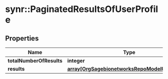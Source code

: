 # synr::PaginatedResultsOfUserProfile


## Properties
Name | Type | Description | Notes
------------ | ------------- | ------------- | -------------
**totalNumberOfResults** | **integer** |  | [optional] 
**results** | [**array[OrgSagebionetworksRepoModelUserProfile]**](org.sagebionetworks.repo.model.UserProfile.md) |  | [optional] 


